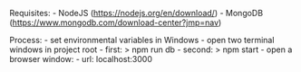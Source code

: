 Requisites:
	- NodeJS (https://nodejs.org/en/download/)
	- MongoDB (https://www.mongodb.com/download-center?jmp=nav)

Process:
	- set environmental variables in Windows
	- open two terminal windows in project root
		- first:
			> npm run db
		- second:
			> npm start
	- open a browser window:
		- url: localhost:3000